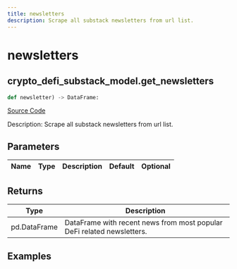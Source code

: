 ```yaml
---
title: newsletters
description: Scrape all substack newsletters from url list.
---
```

# newsletters

## crypto_defi_substack_model.get_newsletters

```python
def newsletter) -> DataFrame:
```
[Source Code](https://github.com/OpenBB-finance/OpenBBTerminal/tree/main/openbb_terminal/cryptocurrency/defi/substack_model.py#L51)

Description: Scrape all substack newsletters from url list.

## Parameters

| Name | Type | Description | Default | Optional |
| ---- | ---- | ----------- | ------- | -------- |

## Returns

| Type | Description |
| ---- | ----------- |
| pd.DataFrame | DataFrame with recent news from most popular DeFi related newsletters. |

## Examples

